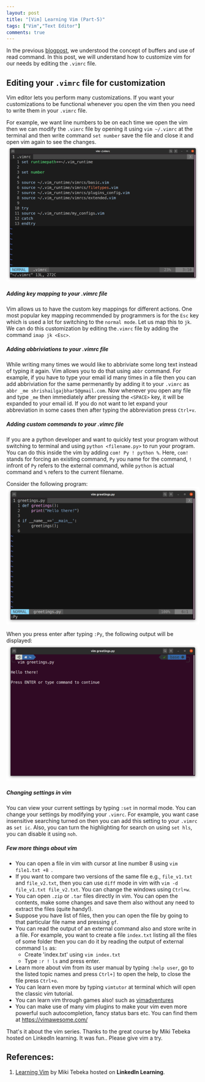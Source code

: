 ```yaml
---
layout: post
title: "[Vim] Learning Vim (Part-5)"
tags: ["Vim","Text Editor"]
comments: true
---
```

In the previous [blogpost](https://shrishailsgajbhar.github.io/post/Vim-Learning-Vim-Part-4), we understood the concept of buffers and use of read command. In this post, we will understand how to customize vim for our needs by editing the `.vimrc` file.

## Editing your `.vimrc` file for customization
Vim editor lets you perform many customizations. If you want your customizations to be functional whenever you open the vim then you need to write them in your `.vimrc` file.

For example, we want line numbers to be on each time we open the vim then we can modify the `.vimrc` file by opening it using `vim ~/.vimrc` at the terminal and then write command `set number` save the file and close it and open vim again to see the changes.
![](/assets/images/20201201/pic7_1.png)

##### Adding key mapping to your .vimrc file
Vim allows us to have the custom key mappings for different actions. One most popular key mapping recommended by programmers is for the `Esc` key which is used a lot for switching to the `normal mode`. Let us map this to `jk`. We can do this customization by editing the`.vimrc` file by adding the command `imap jk <Esc>`.

##### Adding abbriviations to your .vimrc file
While writing many times we would like to abbriviate some long text instead of typing it again. Vim allows you to do that using `abbr` command. For example, if you have to type your email id many times in a file then you can add abbriviation for the same permenantly by adding it to your `.vimrc` as `abbr _me shrishailgajbhar5@gmail.com`. Now whenever you open any file and type `_me` then immediately after pressing the `<SPACE>` key, it will be expanded to your email id. If you do not want to let expand your abbreviation in some cases then after typing the abbreviation press `Ctrl+v`.

##### Adding custom commands to your .vimrc file
If you are a python developer and want to quickly test your program without switching to terminal and using `python <filename.py>` to run your program. You can do this inside the vim by adding `com! Py ! python %`.
Here, `com!` stands for forcing an existing command, `Py` you name for the command, `!` infront of `Py` refers to the external command, while `python` is actual command and `%` refers to the current filename.

Consider the following program:
![](/assets/images/20201201/pic8.png)

When you press enter after typing `:Py`, the following output will be displayed:
![](/assets/images/20201201/pic9.png)

##### Changing settings in vim
You can view your current settings by typing `:set` in normal mode. You can change your settings by modifying your `.vimrc`. For example, you want case insensitive searching turned on then you can add this setting to your `.vimrc` as `set ic`. Also, you can turn the highlighting for search on using `set hls`, you can disable it using `noh`.  

##### Few more things about vim 
* You can open a file in vim with cursor at line number 8 using `vim file1.txt +8 `.
* If you want to compare two versions of the same file e.g., `file_v1.txt` and `file_v2.txt`, then you can use `diff` mode in vim with `vim -d file_v1.txt file_v2.txt`. You can change the windows using `Ctrl+w`. 
* You can open `.zip` or `.tar` files directly in vim. You can open the contents, make some changes and save them also without any need to extract the files (quite handy!).
*  Suppose you have list of files, then you can open the file by going to that particular file name and pressing `gf`.
* You can read the output of an external command also and store write in a file. For example, you want to create a file `index.txt` listing all the files of some folder then you can do it by reading the output of external command `ls` as:
	* Create 'index.txt' using `vim index.txt`
	* Type `:r ! ls` and press enter.
* Learn more about vim from its user manual by typing `:help user`, go to the listed topic names and press `Ctrl+]` to open the help, to close the file press `Ctrl+o`.
* You can learn even more by typing `vimtutor` at terminal which will open the classic vim tutorial.
* You can learn vim through games also! such as [vimadventures](https://vim-adventures.com/)
* You can make use of many vim plugins to make your vim even more powerful such autocompletion, fancy status bars etc. You can find them at https://vimawesome.com/

That's it about the vim series. Thanks to the great course by Miki Tebeka hosted on LinkedIn learning. It was fun.. Please give vim a try.

## References:

1. [Learning Vim](https://www.linkedin.com/learning/learning-vim) by Miki Tebeka hosted on **LinkedIn Learning**.
